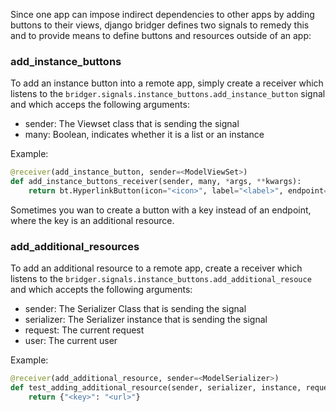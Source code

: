 Since one app can impose indirect dependencies to other apps by adding buttons to their views, django bridger defines two signals to remedy this and to provide means to define buttons and resources outside of an app:

### add_instance_buttons

To add an instance button into a remote app, simply create a receiver which listens to the `bridger.signals.instance_buttons.add_instance_button` signal and which acceps the following arguments:

* sender: The Viewset class that is sending the signal
* many: Boolean, indicates whether it is a list or an instance

Example:

```python
@receiver(add_instance_button, sender=<ModelViewSet>)
def add_instance_buttons_receiver(sender, many, *args, **kwargs):
    return bt.HyperlinkButton(icon="<icon>", label="<label>", endpoint="<url>")
```

Sometimes you wan to create a button with a key instead of an endpoint, where the key is an additional resource.

### add_additional_resources

To add an additional resource to a remote app, create a receiver which listens to the `bridger.signals.instance_buttons.add_additional_resouce` and which accepts the following arguments:

* sender: The Serializer Class that is sending the signal
* serializer: The Serializer instance that is sending the signal
* request: The current request
* user: The current user

Example:

```python
@receiver(add_additional_resource, sender=<ModelSerializer>)
def test_adding_additional_resource(sender, serializer, instance, request, user, **kwargs):
    return {"<key>": "<url>"}
```